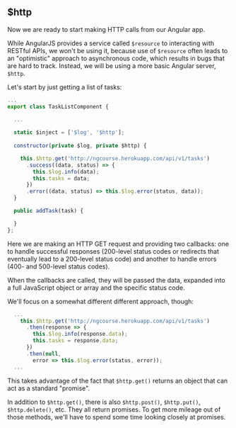 ## $http

Now we are ready to start making HTTP calls from our Angular app.

While AngularJS provides a service called `$resource` to interacting with
RESTful APIs, we won't be using it, because use of `$resource` often leads to
an "optimistic" approach to asynchronous code, which results in bugs that are
hard to track. Instead, we will be using a more basic Angular server, `$http`.

Let's start by just getting a list of tasks:

```javascript
...
export class TaskListComponent {

  ...
    
  static $inject = ['$log', '$http'];
  
  constructor(private $log, private $http) {

    this.$http.get('http://ngcourse.herokuapp.com/api/v1/tasks')
      .success((data, status) => {
        this.$log.info(data);
        this.tasks = data;
      })
      .error((data, status) => this.$log.error(status, data));
  }

  public addTask(task) {

  }
};
```

Here we are making an HTTP GET request and providing two callbacks: one to
handle successful responses (200-level status codes or redirects that
eventually lead to a 200-level status code) and another to handle errors (400-
and 500-level status codes).

When the callbacks are called, they will be passed the data, expanded into a
full JavaScript object or array and the specific status code.

We'll focus on a somewhat different different approach, though:

```javascript
  ...
    this.$http.get('http://ngcourse.herokuapp.com/api/v1/tasks')
      .then(response => {
        this.$log.info(response.data);
        this.tasks = response.data;
      })
      .then(null, 
        error => this.$log.error(status, error));
  ...      
```

This takes advantage of the fact that `$http.get()` returns an object that can
act as a standard "promise".

In addition to `$http.get()`, there is also `$http.post()`, `$http.put()`,
`$http.delete()`, etc. They all return promises. To get more mileage out of
those methods, we'll have to spend some time looking closely at promises.